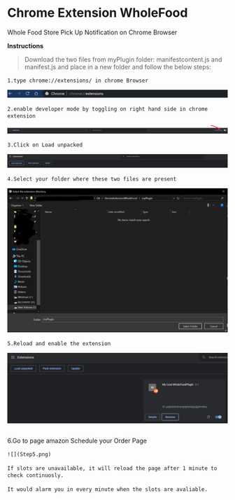 # Chrome Extension WholeFood
Whole Food Store Pick Up Notification on Chrome Browser

**Instructions**
>Download the two files from myPlugin folder: manifestcontent.js and manifest.js  and place in a new folder and follow the below steps:
```
1.type chrome://extensions/ in chrome Browser
```
![](Annotation%202020-04-18%20205147.png)
```
2.enable developer mode by toggling on right hand side in chrome extension
```
![](step1.png)
```
3.Click on Load unpacked
```
![](step2.png)
```
4.Select your folder where these two files are present
```
![](Step3.png)
```
5.Reload and enable the extension
```
![](Step4.png)
```
```
6.Go to page amazon Schedule your Order Page
```
![](Step5.png)

If slots are unavailable, it will reload the page after 1 minute to check continuosly.

It would alarm you in every minute when the slots are avaliable.
